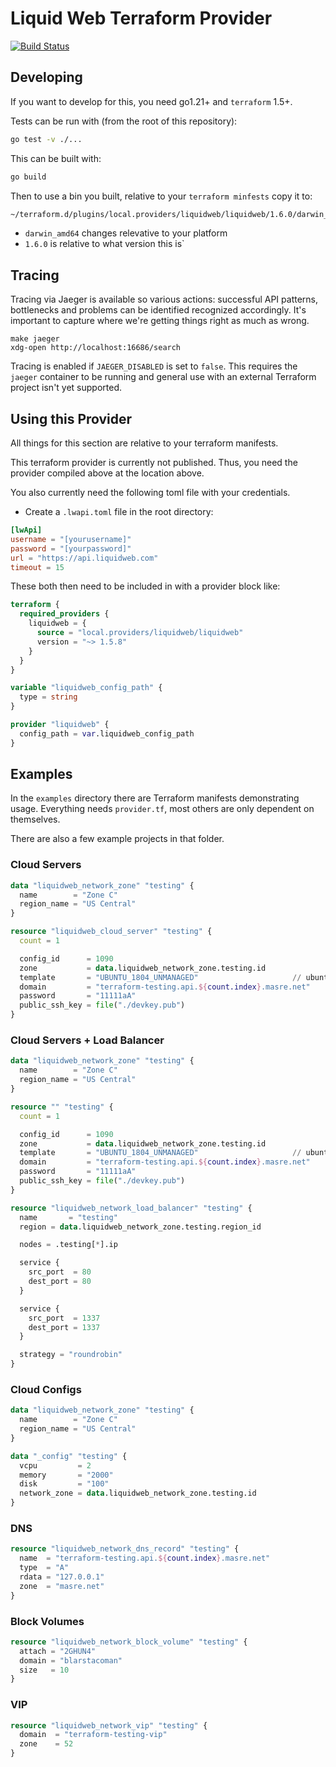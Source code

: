 # Liquid Web Terraform Provider

[![Build Status](https://travis-ci.org/liquidweb/terraform-provider-liquidweb.svg?branch=master)](https://travis-ci.org/liquidweb/terraform-provider-liquidweb)

## Developing

If you want to develop for this, you need go1.21+ and `terraform` 1.5+.

Tests can be run with (from the root of this repository):

```bash
go test -v ./...
```

This can be built with:

```bash
go build
```

Then to use a bin you built, relative to your `terraform minfests` copy it to:

```bash
~/terraform.d/plugins/local.providers/liquidweb/liquidweb/1.6.0/darwin_amd64/terraform-provider-liquidweb
```

- `darwin_amd64` changes relevative to your platform
- `1.6.0` is relative to what version this is`

## Tracing

Tracing via Jaeger is available so various actions: successful API patterns, bottlenecks and problems can be identified recognized accordingly. It's important to capture where we're getting things right as much as wrong.

```shell
make jaeger
xdg-open http://localhost:16686/search
```

Tracing is enabled if `JAEGER_DISABLED` is set to `false`. This requires the `jaeger` container to be running and general use with an external Terraform project isn't yet supported.

## Using this Provider

All things for this section are relative to your terraform manifests.

This terraform provider is currently not published.
Thus, you need the provider compiled above at the location above.

You also currently need the following toml file with your credentials.

- Create a `.lwapi.toml` file in the root directory:

```toml
[lwApi]
username = "[yourusername]"
password = "[yourpassword]"
url = "https://api.liquidweb.com"
timeout = 15
```

These both then need to be included in with a provider block like:

```tf
terraform {
  required_providers {
    liquidweb = {
      source = "local.providers/liquidweb/liquidweb"
      version = "~> 1.5.8"
    }
  }
}

variable "liquidweb_config_path" {
  type = string
}

provider "liquidweb" {
  config_path = var.liquidweb_config_path
}
```

## Examples

In the `examples` directory there are Terraform manifests demonstrating usage.
Everything needs `provider.tf`, most others are only dependent on themselves.

There are also a few example projects in that folder.

### Cloud Servers

```terraform
data "liquidweb_network_zone" "testing" {
  name        = "Zone C"
  region_name = "US Central"
}

resource "liquidweb_cloud_server" "testing" {
  count = 1

  config_id      = 1090
  zone           = data.liquidweb_network_zone.testing.id
  template       = "UBUNTU_1804_UNMANAGED"                     // ubuntu 18.04
  domain         = "terraform-testing.api.${count.index}.masre.net"
  password       = "11111aA"
  public_ssh_key = file("./devkey.pub")
}
```

### Cloud Servers + Load Balancer

```terraform
data "liquidweb_network_zone" "testing" {
  name        = "Zone C"
  region_name = "US Central"
}

resource "" "testing" {
  count = 1

  config_id      = 1090
  zone           = data.liquidweb_network_zone.testing.id
  template       = "UBUNTU_1804_UNMANAGED"                     // ubuntu 18.04
  domain         = "terraform-testing.api.${count.index}.masre.net"
  password       = "11111aA"
  public_ssh_key = file("./devkey.pub")
}

resource "liquidweb_network_load_balancer" "testing" {
  name       = "testing"
  region = data.liquidweb_network_zone.testing.region_id

  nodes = .testing[*].ip

  service {
    src_port  = 80
    dest_port = 80
  }

  service {
    src_port  = 1337
    dest_port = 1337
  }

  strategy = "roundrobin"
}
```

### Cloud Configs

```terraform
data "liquidweb_network_zone" "testing" {
  name        = "Zone C"
  region_name = "US Central"
}

data "_config" "testing" {
  vcpu         = 2
  memory       = "2000"
  disk         = "100"
  network_zone = data.liquidweb_network_zone.testing.id
}
```

### DNS

```terraform
resource "liquidweb_network_dns_record" "testing" {
  name  = "terraform-testing.api.${count.index}.masre.net"
  type  = "A"
  rdata = "127.0.0.1"
  zone  = "masre.net"
}
```

### Block Volumes

```terraform
resource "liquidweb_network_block_volume" "testing" {
  attach = "2GHUN4"
  domain = "blarstacoman"
  size   = 10
}
```

### VIP

```terraform
resource "liquidweb_network_vip" "testing" {
  domain  = "terraform-testing-vip"
  zone    = 52
}
```
